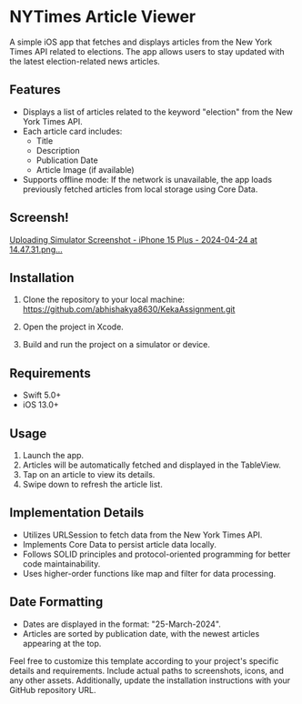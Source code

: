 # NYTimes Article Viewer

A simple iOS app that fetches and displays articles from the New York Times API related to elections. The app allows users to stay updated with the latest election-related news articles.

## Features

- Displays a list of articles related to the keyword "election" from the New York Times API.
- Each article card includes:
  - Title
  - Description
  - Publication Date
  - Article Image (if available)
- Supports offline mode: If the network is unavailable, the app loads previously fetched articles from local storage using Core Data.

## Screensh!
[Uploading Simulator Screenshot - iPhone 15 Plus - 2024-04-24 at 14.47.31.png…]()

## Installation

1. Clone the repository to your local machine:
https://github.com/abhishakya8630/KekaAssignment.git 

2. Open the project in Xcode.
3. Build and run the project on a simulator or device.

## Requirements
- Swift 5.0+
- iOS 13.0+

## Usage
1. Launch the app.
2. Articles will be automatically fetched and displayed in the TableView.
3. Tap on an article to view its details.
4. Swipe down to refresh the article list.

## Implementation Details
- Utilizes URLSession to fetch data from the New York Times API.
- Implements Core Data to persist article data locally.
- Follows SOLID principles and protocol-oriented programming for better code maintainability.
- Uses higher-order functions like map and filter for data processing.

## Date Formatting
- Dates are displayed in the format: "25-March-2024".
- Articles are sorted by publication date, with the newest articles appearing at the top.


Feel free to customize this template according to your project's specific details and requirements. Include actual paths to screenshots, icons, and any other assets. Additionally, update the installation instructions with your GitHub repository URL.

